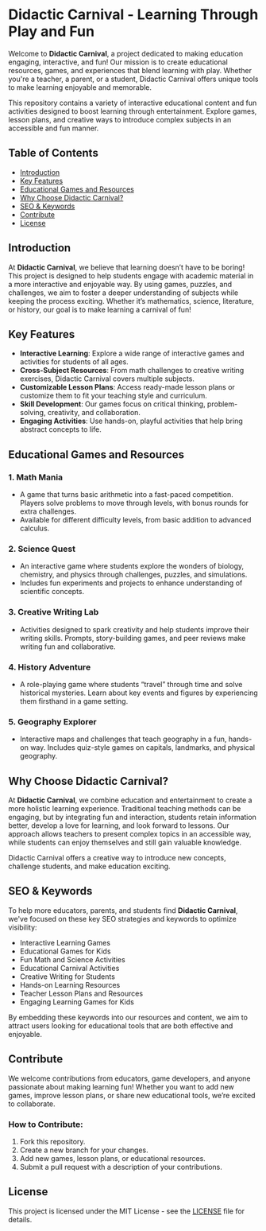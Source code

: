 # Didactic Carnival - Learning Through Play and Fun

Welcome to **Didactic Carnival**, a project dedicated to making education engaging, interactive, and fun! Our mission is to create educational resources, games, and experiences that blend learning with play. Whether you're a teacher, a parent, or a student, Didactic Carnival offers unique tools to make learning enjoyable and memorable.

This repository contains a variety of interactive educational content and fun activities designed to boost learning through entertainment. Explore games, lesson plans, and creative ways to introduce complex subjects in an accessible and fun manner.

## Table of Contents

- [Introduction](#introduction)
- [Key Features](#key-features)
- [Educational Games and Resources](#educational-games-and-resources)
- [Why Choose Didactic Carnival?](#why-choose-didactic-carnival)
- [SEO & Keywords](#seo--keywords)
- [Contribute](#contribute)
- [License](#license)

## Introduction

At **Didactic Carnival**, we believe that learning doesn’t have to be boring! This project is designed to help students engage with academic material in a more interactive and enjoyable way. By using games, puzzles, and challenges, we aim to foster a deeper understanding of subjects while keeping the process exciting. Whether it’s mathematics, science, literature, or history, our goal is to make learning a carnival of fun!

## Key Features

- **Interactive Learning**: Explore a wide range of interactive games and activities for students of all ages.
- **Cross-Subject Resources**: From math challenges to creative writing exercises, Didactic Carnival covers multiple subjects.
- **Customizable Lesson Plans**: Access ready-made lesson plans or customize them to fit your teaching style and curriculum.
- **Skill Development**: Our games focus on critical thinking, problem-solving, creativity, and collaboration.
- **Engaging Activities**: Use hands-on, playful activities that help bring abstract concepts to life.

## Educational Games and Resources

### 1. **Math Mania**
   - A game that turns basic arithmetic into a fast-paced competition. Players solve problems to move through levels, with bonus rounds for extra challenges.
   - Available for different difficulty levels, from basic addition to advanced calculus.

### 2. **Science Quest**
   - An interactive game where students explore the wonders of biology, chemistry, and physics through challenges, puzzles, and simulations.
   - Includes fun experiments and projects to enhance understanding of scientific concepts.

### 3. **Creative Writing Lab**
   - Activities designed to spark creativity and help students improve their writing skills. Prompts, story-building games, and peer reviews make writing fun and collaborative.

### 4. **History Adventure**
   - A role-playing game where students “travel” through time and solve historical mysteries. Learn about key events and figures by experiencing them firsthand in a game setting.

### 5. **Geography Explorer**
   - Interactive maps and challenges that teach geography in a fun, hands-on way. Includes quiz-style games on capitals, landmarks, and physical geography.

## Why Choose Didactic Carnival?

At **Didactic Carnival**, we combine education and entertainment to create a more holistic learning experience. Traditional teaching methods can be engaging, but by integrating fun and interaction, students retain information better, develop a love for learning, and look forward to lessons. Our approach allows teachers to present complex topics in an accessible way, while students can enjoy themselves and still gain valuable knowledge.

Didactic Carnival offers a creative way to introduce new concepts, challenge students, and make education exciting.

## SEO & Keywords

To help more educators, parents, and students find **Didactic Carnival**, we've focused on these key SEO strategies and keywords to optimize visibility:

- Interactive Learning Games
- Educational Games for Kids
- Fun Math and Science Activities
- Educational Carnival Activities
- Creative Writing for Students
- Hands-on Learning Resources
- Teacher Lesson Plans and Resources
- Engaging Learning Games for Kids

By embedding these keywords into our resources and content, we aim to attract users looking for educational tools that are both effective and enjoyable.

## Contribute

We welcome contributions from educators, game developers, and anyone passionate about making learning fun! Whether you want to add new games, improve lesson plans, or share new educational tools, we’re excited to collaborate.

### How to Contribute:
1. Fork this repository.
2. Create a new branch for your changes.
3. Add new games, lesson plans, or educational resources.
4. Submit a pull request with a description of your contributions.

## License

This project is licensed under the MIT License - see the [LICENSE](LICENSE) file for details.
